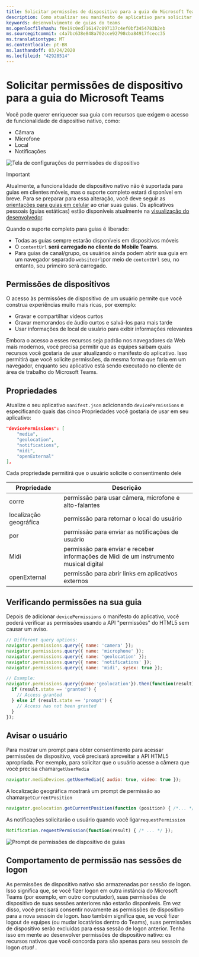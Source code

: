 ```yaml
---
title: Solicitar permissões de dispositivo para a guia do Microsoft Teams
description: Como atualizar seu manifesto de aplicativo para solicitar acesso a recursos nativos que geralmente exigem o consentimento do usuário
keywords: desenvolvimento de guias do teams
ms.openlocfilehash: f0e19c0ed716147c097137c4ef0bf3454783b2eb
ms.sourcegitcommit: c4a7bc638e848a702cce92798cba84917fcecc35
ms.translationtype: MT
ms.contentlocale: pt-BR
ms.lasthandoff: 03/24/2020
ms.locfileid: "42928514"
---
```

# <a name="request-device-permissions-for-your-microsoft-teams-tab"></a>Solicitar permissões de dispositivo para a guia do Microsoft Teams

Você pode querer enriquecer sua guia com recursos que exigem o acesso de funcionalidade de dispositivo nativo, como:

* Câmara
* Microfone
* Local
* Notificações

![Tela de configurações de permissões de dispositivo](~/assets/images/tabs/device-permissions.png)

> [!IMPORTANT]
> Atualmente, a funcionalidade de dispositivo nativo não é suportada para guias em clientes móveis, mas o suporte completo estará disponível em breve. Para se preparar para essa alteração, você deve seguir as [orientações para guias em celular](~/tabs/design/tabs-mobile.md) ao criar suas guias. Os aplicativos pessoais (guias estáticas) estão disponíveis atualmente na [visualização do desenvolvedor](~/resources/dev-preview/developer-preview-intro.md).
>
> Quando o suporte completo para guias é liberado:
>
> * Todas as guias sempre estarão disponíveis em dispositivos móveis
> * O `contentUrl` **será carregado no cliente do Mobile Teams**.
> * Para guias de canal/grupo, os usuários ainda podem abrir sua guia em um navegador separado `websiteUrl`por meio de `contentUrl` seu, no entanto, seu primeiro será carregado.  

## <a name="device-permissions"></a>Permissões de dispositivos

O acesso às permissões de dispositivo de um usuário permite que você construa experiências muito mais ricas, por exemplo:

* Gravar e compartilhar vídeos curtos
* Gravar memorandos de áudio curtos e salvá-los para mais tarde
* Usar informações de local de usuário para exibir informações relevantes

Embora o acesso a esses recursos seja padrão nos navegadores da Web mais modernos, você precisa permitir que as equipes saibam quais recursos você gostaria de usar atualizando o manifesto do aplicativo. Isso permitirá que você solicite permissões, da mesma forma que faria em um navegador, enquanto seu aplicativo está sendo executado no cliente de área de trabalho do Microsoft Teams.

## <a name="properties"></a>Propriedades

Atualize o seu aplicativo `manifest.json` adicionando `devicePermissions` e especificando quais das cinco Propriedades você gostaria de usar em seu aplicativo:

``` json
"devicePermissions": [
    "media",
    "geolocation",
    "notifications",
    "midi",
    "openExternal"
],
```

Cada propriedade permitirá que o usuário solicite o consentimento dele

| Propriedade      | Descrição   |
| --- | --- |
| corre         | permissão para usar câmera, microfone e alto-falantes |
| localização geográfica   | permissão para retornar o local do usuário      |
| por | permissão para enviar as notificações de usuário      |
| Midi          | permissão para enviar e receber informações de Midi de um instrumento musical digital   |
| openExternal  | permissão para abrir links em aplicativos externos  |

## <a name="checking-permissions-from-your-tab"></a>Verificando permissões na sua guia

Depois de adicionar `devicePermissions` o manifesto do aplicativo, você poderá verificar as permissões usando a API "permissões" do HTML5 sem causar um aviso.

``` Javascript
// Different query options:
navigator.permissions.query({ name: 'camera' });
navigator.permissions.query({ name: 'microphone' });
navigator.permissions.query({ name: 'geolocation' });
navigator.permissions.query({ name: 'notifications' });
navigator.permissions.query({ name: 'midi', sysex: true });

// Example:
navigator.permissions.query({name:'geolocation'}).then(function(result) {
  if (result.state == 'granted') {
    // Access granted
  } else if (result.state == 'prompt') {
    // Access has not been granted
  }
});
```

## <a name="prompting-the-user"></a>Avisar o usuário

Para mostrar um prompt para obter consentimento para acessar permissões de dispositivo, você precisará aproveitar a API HTML5 apropriada. Por exemplo, para solicitar que o usuário acesse a câmera que você precisa chamar`getUserMedia`

```Javascript
navigator.mediaDevices.getUserMedia({ audio: true, video: true });
```

A localização geográfica mostrará um prompt de permissão ao chamar`getCurrentPosition`

```Javascript
navigator.geolocation.getCurrentPosition(function (position) { /*... */ });
```

As notificações solicitarão o usuário quando você ligar`requestPermission`

```Javascript
Notification.requestPermission(function(result) { /* ... */ });
```

![Prompt de permissões de dispositivo de guias](~/assets/images/tabs/device-permissions-prompt.png)

## <a name="permission-behavior-across-login-sessions"></a>Comportamento de permissão nas sessões de logon

As permissões de dispositivo nativo são armazenadas por sessão de logon. Isso significa que, se você fizer logon em outra instância do Microsoft Teams (por exemplo, em outro computador), suas permissões de dispositivo de suas sessões anteriores não estarão disponíveis. Em vez disso, você precisará consentir novamente as permissões de dispositivo para a nova sessoin de logon. Isso também significa que, se você fizer logout de equipes (ou mudar locatários dentro do Teams), suas permissões de dispositivo serão excluídas para essa sessão de logon anterior. Tenha isso em mente ao desenvolver permissões de dispositivo nativo: os recursos nativos que você concorda para são apenas para seu sessoin de logon _atual_ .